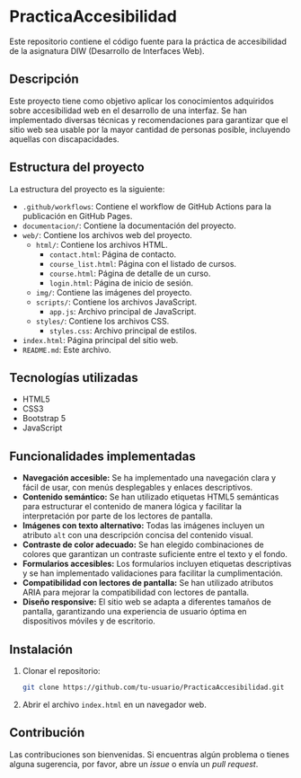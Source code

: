 # PracticaAccesibilidad

Este repositorio contiene el código fuente para la práctica de accesibilidad de la asignatura DIW (Desarrollo de Interfaces Web).

## Descripción

Este proyecto tiene como objetivo aplicar los conocimientos adquiridos sobre accesibilidad web en el desarrollo de una interfaz. Se han implementado diversas técnicas y recomendaciones para garantizar que el sitio web sea usable por la mayor cantidad de personas posible, incluyendo aquellas con discapacidades.

## Estructura del proyecto

La estructura del proyecto es la siguiente:

*   `.github/workflows`: Contiene el workflow de GitHub Actions para la publicación en GitHub Pages.
*   `documentacion/`: Contiene la documentación del proyecto.
*   `web/`: Contiene los archivos web del proyecto.
    *   `html/`: Contiene los archivos HTML.
        *   `contact.html`: Página de contacto.
        *   `course_list.html`: Página con el listado de cursos.
        *   `course.html`: Página de detalle de un curso.
        *   `login.html`: Página de inicio de sesión.
    *   `img/`: Contiene las imágenes del proyecto.
    *   `scripts/`: Contiene los archivos JavaScript.
        *   `app.js`: Archivo principal de JavaScript.
    *   `styles/`: Contiene los archivos CSS.
        *   `styles.css`: Archivo principal de estilos.
*   `index.html`: Página principal del sitio web.
*   `README.md`: Este archivo.

## Tecnologías utilizadas

*   HTML5
*   CSS3
*   Bootstrap 5
*   JavaScript

## Funcionalidades implementadas

*   **Navegación accesible:** Se ha implementado una navegación clara y fácil de usar, con menús desplegables y enlaces descriptivos.
*   **Contenido semántico:** Se han utilizado etiquetas HTML5 semánticas para estructurar el contenido de manera lógica y facilitar la interpretación por parte de los lectores de pantalla.
*   **Imágenes con texto alternativo:** Todas las imágenes incluyen un atributo `alt` con una descripción concisa del contenido visual.
*   **Contraste de color adecuado:** Se han elegido combinaciones de colores que garantizan un contraste suficiente entre el texto y el fondo.
*   **Formularios accesibles:** Los formularios incluyen etiquetas descriptivas y se han implementado validaciones para facilitar la cumplimentación.
*   **Compatibilidad con lectores de pantalla:** Se han utilizado atributos ARIA para mejorar la compatibilidad con lectores de pantalla.
*   **Diseño responsive:** El sitio web se adapta a diferentes tamaños de pantalla, garantizando una experiencia de usuario óptima en dispositivos móviles y de escritorio.

## Instalación

1.  Clonar el repositorio:

    ```bash
    git clone https://github.com/tu-usuario/PracticaAccesibilidad.git
    ```
2.  Abrir el archivo `index.html` en un navegador web.

## Contribución

Las contribuciones son bienvenidas. Si encuentras algún problema o tienes alguna sugerencia, por favor, abre un *issue* o envía un *pull request*.